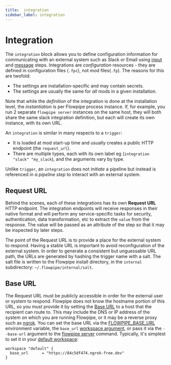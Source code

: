 ```yaml
---
title:  integration
sidebar_label: integration
---
```



# Integration

The `integration` block allows you to define configuration information for communicating with an external system such as Slack or Email using [input](/docs/flowpipe-hcl/step/input) and [message](/docs/flowpipe-hcl/step/message) steps. Integrations are *configuration* resources - they are defined in configuration files (`.fpc`), not mod files(`.fp`).  The reasons for this are twofold:
- The settings are installation-specific and may contain secrets.
- The settings are usually the same for *all* mods in a given installation.

Note that while the *definition* of the integration is done at the installation level, the *instantiation* is per Flowpipe process instance.  If, for example, you run 2 separate `flowpipe server` instances on the same host, they will both share the same slack integration definition, but each will create its own instance, with its own URL.

An `integration` is similar in many respects to a `trigger`:
- It is loaded at mod start-up time and usually creates a public HTTP endpoint (the `request_url`).
- There are multiple types, each with its own label eg (`integration "slack" "my_slack`), and the arguments vary by type.

Unlike `trigger`, an `integration` does not *initiate* a pipeline but instead is referenced *in a pipeline step* to interact with an external system.

## Request URL
Behind the scenes, each of these integrations has its own **Request URL** HTTP endpoint.  The integration endpoints will receive responses in their native format and will perform any service-specific tasks for security, authentication, data transformation, etc to extract the `value` from the response.  The value will be passed as an attribute of the step so that it may be inspected by later steps. 

The point of the Request URL is to provide a place for the external system to respond.  Having a stable URL is important to avoid reconfiguration of the external system.  In order to generate a consistent but unguessable URL path, the URLs are generated by hashing the trigger name with a salt.  The salt file is written to the Flowpipe install directory, in the `internal` subdirectory: `~/.flowpipe/internal/salt`.  

## Base URL
The Request URL must be publicly accessible in order for the external user or system to respond.  Flowpipe does not know the hostname portion of this URL, so you must provide it by setting the [Base URL](/docs/reference/env-vars/flowpipe_base_url) to a host that the recipient can route to.  This may include the DNS or IP address of the system on which you are running Flowpipe, or it may be a reverse proxy such as [ngrok](https://ngrok.com/). You can set the base URL via the [FLOWPIPE_BASE_URL](/docs/reference/env-vars/flowpipe_base_url) environment variable, the `base_url` [workspace argument](/docs/reference/config-files/workspace), or pass it via the `--base-url` argument to the [flowpipe server](/docs/reference/cli/server) command.  Typically, it's simplest to set it in your [default workspace](http://localhost:3000/docs/run/workspaces#using-workspaces):

```hcl
workspace "default" {
  base_url      = "https://84c5df474.ngrok-free.dev"
}
```

